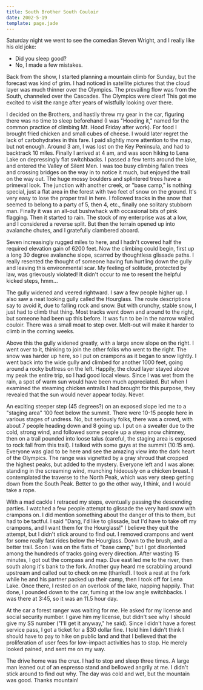 ```yaml
---
title: South Brother South Couloir
date: 2002-5-19
template: page.jade
---
```


Saturday night we went to see the comedian Steven Wright, and I really like
his old joke:

* Did you sleep good?
* No, I made a few mistakes.

Back from the show, I started planning a mountain climb for Sunday, but the
forecast was kind of grim. I had noticed in satellite pictures that the cloud
layer was much thinner over the Olympics. The prevailing flow was from the
South, channeled over the Cascades. The Olympics were clear! This got me
excited to visit the range after years of wistfully looking over there.


I decided on the Brothers, and hastily threw my gear in the car, figuring
there was no time to sleep beforehand (I was "Hooding it," named for
the common practice of climbing Mt. Hood Friday after work). For food I brought
fried chicken and small cubes of cheese. I would later regret the lack of
carbohydrates in this fare. I paid slightly more attention to the map, but not
enough. Around 3 am, I was lost on the Key Peninsula, and had to backtrack 10
miles. Finally I arrived at 4 am, and was soon hiking to Lena Lake on
depressingly flat switchbacks. I passed a few tents around the lake, and
entered the Valley of Silent Men. I was too busy climbing fallen trees and
crossing bridges on the way in to notice it much, but enjoyed the trail on the
way out. The huge mossy boulders and splintered trees have a primeval look. The
junction with another creek, or "base camp," is nothing special, just
a flat area in the forest with two feet of snow on the ground. It's very easy
to lose the proper trail in here. I followed tracks in the snow that seemed to
belong to a party of 5, then 4, etc., finally one solitary stubborn man.
Finally it was an all-out bushwhack with occasional bits of pink flagging. Then
it started to rain. The stock of my enterprise was at a low, and I considered a
reverse split. But then the terrain opened up into avalanche chutes, and I
gratefully clambered aboard.


Seven increasingly rugged miles to here, and I hadn't covered half the
required elevation gain of 6200 feet. Now the climbing could begin, first up a
long 30 degree avalanche slope, scarred by thoughtless glissade paths. I really
resented the thought of someone having fun hurtling down the gully and leaving
this environmental scar. My feeling of solitude, protected by law, was
grievously violated! It didn't occur to me to resent the helpful kicked steps,
hmm...


The gully widened and veered rightward. I saw a few people higher up. I also
saw a neat looking gully called the Hourglass. The route descriptions say to
avoid it, due to falling rock and snow. But with crunchy, stable snow, I just
had to climb that thing. Most tracks went down and around to the right, but
someone had been up this before. It was fun to be in the narrow walled couloir.
There was a small moat to step over. Melt-out will make it harder to climb in
the coming weeks.


Above this the gully widened greatly, with a large snow slope on the right.
I went over to it, thinking to join the other folks who went to the right. The
snow was harder up here, so I put on crampons as it began to snow lightly. I
went back into the wide gully and climbed for another 1000 feet, going around a
rocky buttress on the left. Happily, the cloud layer stayed above my peak the
entire trip, so I had good local views. Since I was wet from the rain, a spot
of warm sun would have been much appreciated. But when I examined the steaming
chicken entrails I had brought for this purpose, they revealed that the sun
would never appear today. Never.


An exciting steeper step (45 degrees?) on an exposed slope led me to a
"staging area" 100 feet below the summit. There were 10-15 people
here in various stages of undress. No, but seriously folks, there was a crowd,
with about 7 people heading down and 8 going up. I put on a sweater due to the
cold, strong wind, and followed some people up a steep snow chimney, then on a
trail pounded into loose talus (careful, the staging area is exposed to rock
fall from this trail). I talked with some guys at the summit (10:15 am).
Everyone was glad to be here and see the amazing view into the dark heart of
the Olympics. The range was vignetted by a gray shroud that cropped the highest
peaks, but added to the mystery. Everyone left and I was alone: standing in the
screaming wind, munching hideously on a chicken breast. I contemplated the
traverse to the North Peak, which was very steep getting down from the South
Peak. Better to go the other way, I think, and I would take a rope.


With a mad cackle I retraced my steps, eventually passing the descending
parties. I watched a few people attempt to glissade the very hard snow with
crampons on. I did mention something about the danger of this to them, but had
to be tactful. I said "Dang, I'd like to glissade, but I'd have to take
off my crampons, and I want them for the Hourglass!" I believe they quit
the attempt, but I didn't stick around to find out. I removed crampons and went
for some really fast rides below the Hourglass. Down to the brush, and a better
trail. Soon I was on the flats of "base camp," but I got disoriented
among the hundreds of tracks going every direction. After wasting 15 minutes, I
got out the compass and map. Due east led me to the river, then south along
it's bank to the fork. Another guy heard me scrabbling around upstream and
called out to check on me (thanks!). I took a rest at the fork while he
and his partner packed up their camp, then I took off for Lena Lake. Once
there, I rested on an overlook of the lake, napping happily. That done, I
pounded down to the car, fuming at the low angle switchbacks. I was there at
3:45, so it was an 11.5 hour day.


At the car a forest ranger was waiting for me. He asked for my license and
social security number. I gave him my license, but didn't see why I should give
my SS number ("I'll get it anyway," he said). Since I didn't have a
forest service pass, I got a ticket for a $30 dollar fine. I told him I didn't
think I should have to pay to hike on public land and that I believed that the
proliferation of user fees for low-impact activities has to stop. He merely
looked pained, and sent me on my way.


The drive home was the crux. I had to stop and sleep three times. A large
man leaned out of an espresso stand and bellowed angrily at me. I didn't stick
around to find out why. The day was cold and wet, but the mountain was good.
Thanks mountain!




